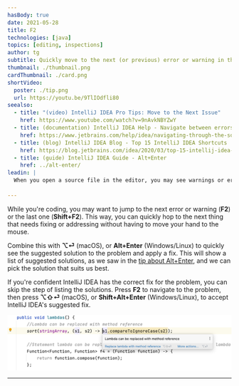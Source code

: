 ```yaml
---
hasBody: true
date: 2021-05-28
title: F2
technologies: [java]
topics: [editing, inspections]
author: tg
subtitle: Quickly move to the next (or previous) error or warning in the file. 
thumbnail: ./thumbnail.png
cardThumbnail: ./card.png
shortVideo:
  poster: ./tip.png
  url: https://youtu.be/9TlIOdfli80
seealso:
  - title: "(video) IntelliJ IDEA Pro Tips: Move to the Next Issue"
    href: https://www.youtube.com/watch?v=9nAvkNBYZwY
  - title: (documentation) IntelliJ IDEA Help - Navigate between errors or warnings
    href: https://www.jetbrains.com/help/idea/navigating-through-the-source-code.html#navigate-errors-warnings
  - title: (blog) IntelliJ IDEA Blog - Top 15 IntelliJ IDEA Shortcuts
    href: https://blog.jetbrains.com/idea/2020/03/top-15-intellij-idea-shortcuts/
  - title: (guide) IntelliJ IDEA Guide - Alt+Enter
    href: ../alt-enter/
leadin: |
  When you open a source file in the editor, you may see warnings or errors in this file. You can quickly step through to check all these issues without having to use the mouse, just press **F2**.

---
```


  While you're coding, you may want to jump to the next error or warning (**F2**) or the last one (**Shift+F2**). This way, you can quickly hop to the next thing that needs fixing or addressing without having to move your hand to the mouse.

  Combine this with **⌥⏎** (macOS), or **Alt+Enter** (Windows/Linux) to quickly see the suggested solution to the problem and apply a fix. This will show a list of suggested solutions, as we saw in the [tip about Alt+Enter](../alt-enter/), and we can pick the solution that suits us best.

  If you're confident IntelliJ IDEA has the correct fix for the problem, you can skip the step of listing the solutions. Press **F2** to navigate to the problem, then press **⌥⇧⏎** (macOS), or **Shift+Alt+Enter** (Windows/Linux), to accept IntelliJ IDEA's suggested fix. 

![Accept suggested fix](accept-suggestion.png)

---
